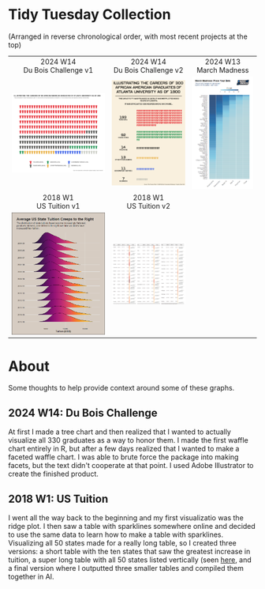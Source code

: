 # Tidy Tuesday Collection 

(Arranged in reverse chronological order, with most recent projects at the top)

| | | |                                                                                                                                                                                    
| :---: | :---: | :---: | 
 | 2024 W14<br> Du Bois Challenge v1  | 2024 W14<br> Du Bois Challenge v2  |   2024 W13<br> March Madness |
| ![Pictogram waffle plot showing distribution of occupations for 330 black graduates from Atlanta University as of 1990](https://github.com/zanewolf/tidytuesday/blob/main/2024_W14_DuBois/Waffle.png?raw=true) | ![Infographic Version](https://github.com/zanewolf/tidytuesday/blob/main/2024_W14_DuBois/Asset%203%401.5x.png?raw=true) |  ![Heatmap showing percentage of pick to win by round for each time](https://github.com/zanewolf/tidytuesday/blob/main/2024_W13_MarchMadness/MarchMadness_Heatmap.png?raw=true) |
|   2018 W1<br> US Tuition  v1 | 2018 W1<br> US Tuition  v2 | |  
| ![Density Ridgeline plot showing distribution of tuitions for all states by year, the density plots slowly flatten and shift right (increase).](https://github.com/zanewolf/tidytuesday/blob/main/2018_W1_%20Tuition/Tuition_Ridges.png?raw=true) | ![Table with State, first year tuition, last year tuition, percent_increase, and sparklines, in alphabetical order split across three columns](https://github.com/zanewolf/tidytuesday/blob/main/2018_W1_%20Tuition/Table_Split.png?raw=true) | | 

# About

Some thoughts to help provide context around some of these graphs. 
## 2024 W14: Du Bois Challenge 

At first I made a tree chart and then realized that I wanted to actually visualize all 330 graduates as a way to honor them. I made the first waffle chart entirely in R, but after a few days realized that I wanted to make a faceted waffle chart. I was able to brute force the package into making facets, but the text didn't cooperate at that point. I used Adobe Illustrator to create the finished product. 

## 2018 W1: US Tuition 

I went all the way back to the beginning and my first visualizatio was the ridge plot. I then saw a table with sparklines somewhere online and decided to use the same data to learn how to make a table with sparklines. Visualizing all 50 states made for a really long table, so I created three versions: a short table with the ten states that saw the greatest increase in tuition, a super long table with all 50 states listed vertically (seen [here](https://github.com/zanewolf/tidytuesday/blob/main/2018_W1_%20Tuition/Table.png), and a final version where I outputted three smaller tables and compiled them together in AI. 

